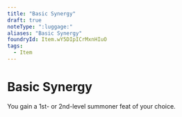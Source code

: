 ```yaml
---
title: "Basic Synergy"
draft: true
noteType: ":luggage:"
aliases: "Basic Synergy"
foundryId: Item.wY5DIpICrMxnHIuO
tags:
  - Item
---
```


# Basic Synergy

You gain a 1st- or 2nd-level summoner feat of your choice.
